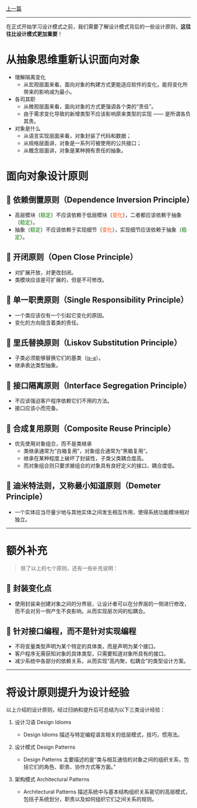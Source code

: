 [上一篇](../README.md)

---

在正式开始学习设计模式之前，我们需要了解设计模式背后的一些设计原则，**这往往比设计模式更加重要**！

# 从抽象思维重新认识面向对象

* 理解隔离变化
    * 从宏观层面来看，面向对象的构建方式更能适应软件的变化，能将变化所带来的影响减为最小。
* 各司其职
    * 从微观层面来看，面向对象的方式更强调各个类的“责任”。
    * 由于需求变化导致的新增类型不应该影响原来类型的实现 —— 是所谓各负其责。
* 对象是什么
    * 从语言实现层面来看，对象封装了代码和数据；
    * 从规格层面讲，对象是一系列可被使用的公共接口；
    * 从概念层面讲，对象是某种拥有责任的抽象。

# 面向对象设计原则

## 📌 依赖倒置原则（Dependence Inversion Principle）

* 高层模块（<font color="#008000">稳定</font>）不应该依赖于低层模块（<font color="#FF4500">变化</font>），二者都应该依赖于抽象（<font color="#008000">稳定</font>）。
* 抽象（<font color="#008000">稳定</font>）不应该依赖于实现细节（<font color="#FF4500">变化</font>），实现细节应该依赖于抽象（<font color="#008000">稳定</font>）。

## 📌 开闭原则（Open Close Principle）

* 对扩展开放，对更改封闭。
* 类模块应该是可扩展的，但是不可修改。

## 📌 单一职责原则（Single Responsibility Principle）

* 一个类应该仅有一个引起它变化的原因。
* 变化的方向隐含着类的责任。

## 📌 里氏替换原则（Liskov Substitution Principle）

* 子类必须能够替换它们的基类（[is-a](https://blog.csdn.net/YMGogre/article/details/126759839?spm=1001.2014.3001.5502#t11)）。
* 继承表达类型抽象。

## 📌 接口隔离原则（Interface Segregation Principle）

* 不应该强迫客户程序依赖它们不用的方法。
* 接口应该小而完备。

## 📌 合成复用原则（Composite Reuse Principle）

* 优先使用对象组合，而不是类继承
    * 类继承通常为“白箱复用”，对象组合通常为“黑箱复用”。
    * 继承在某种程度上破坏了封装性，子类父类耦合度高。
    * 而对象组合则只要求被组合的对象具有良好定义的接口，耦合度低。

## 📌 迪米特法则，又称最小知道原则（Demeter Principle）

* 一个实体应当尽量少地与其他实体之间发生相互作用，使得系统功能模块相对独立。

---

# 额外补充

> 除了以上的七个原则，还有一些补充说明：

## 📌 封装变化点

* 使用封装来创建对象之间的分界层，让设计者可以在分界层的一侧进行修改，而不会对另一侧产生不良影响。从而实现层次间的松耦合。

## 📌 针对接口编程，而不是针对实现编程

* 不将变量类型声明为某个特定的具体类，而是声明为某个接口。
* 客户程序无需获知对象的具体类型，只需要知道对象所具有的接口。
* 减少系统中各部分的依赖关系，从而实现“高内聚，松耦合”的类型设计方案。

---

# 将设计原则提升为设计经验

以上介绍的设计原则，经过归纳和提升后可总结为以下三类设计经验：

1. 设计习语 Design Idioms

    * Design Idioms 描述与特定编程语言相关的低层模式，技巧，惯用法。

2. 设计模式 Design Patterns

    * Design Patterns 主要描述的是“类与相互通信的对象之间的组织关系，包括它们的角色、职责、协作方式等方面。”

3. 架构模式 Architectural Patterns

    * Architectural Patterns 描述系统中与基本结构组织关系密切的高层模式，包括子系统划分，职责以及如何组织它们之间关系的规则。